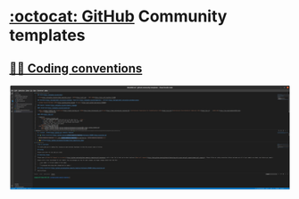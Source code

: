 # [:octocat: GitHub](http://github.com) Community templates
## [👨‍💻 Coding conventions](http://github.com/noud/github-community-templates/blob/master/README-Coding-conventions.md)
![github-community-templates-dev](./docs/github-community-templates-dev.png?raw=true "github-community-templates-dev")